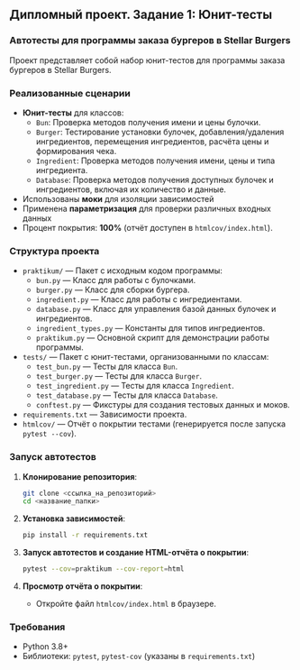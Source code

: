 ## Дипломный проект. Задание 1: Юнит-тесты

### Автотесты для программы заказа бургеров в Stellar Burgers

Проект представляет собой набор юнит-тестов для программы заказа бургеров в Stellar Burgers. 

### Реализованные сценарии

- **Юнит-тесты** для классов:
  - `Bun`: Проверка методов получения имени и цены булочки.
  - `Burger`: Тестирование установки булочек, добавления/удаления ингредиентов, перемещения ингредиентов, расчёта цены и формирования чека.
  - `Ingredient`: Проверка методов получения имени, цены и типа ингредиента.
  - `Database`: Проверка методов получения доступных булочек и ингредиентов, включая их количество и данные.
- Использованы **моки** для изоляции зависимостей 
- Применена **параметризация** для проверки различных входных данных 
- Процент покрытия: **100%** (отчёт доступен в `htmlcov/index.html`).

### Структура проекта

- `praktikum/` — Пакет с исходным кодом программы:
  - `bun.py` — Класс для работы с булочками.
  - `burger.py` — Класс для сборки бургера.
  - `ingredient.py` — Класс для работы с ингредиентами.
  - `database.py` — Класс для управления базой данных булочек и ингредиентов.
  - `ingredient_types.py` — Константы для типов ингредиентов.
  - `praktikum.py` — Основной скрипт для демонстрации работы программы.
- `tests/` — Пакет с юнит-тестами, организованными по классам:
  - `test_bun.py` — Тесты для класса `Bun`.
  - `test_burger.py` — Тесты для класса `Burger`.
  - `test_ingredient.py` — Тесты для класса `Ingredient`.
  - `test_database.py` — Тесты для класса `Database`.
  - `conftest.py` — Фикстуры для создания тестовых данных и моков.
- `requirements.txt` — Зависимости проекта.
- `htmlcov/` — Отчёт о покрытии тестами (генерируется после запуска `pytest --cov`).

### Запуск автотестов

1. **Клонирование репозитория**:
   ```bash
   git clone <ссылка_на_репозиторий>
   cd <название_папки>
   ```

2. **Установка зависимостей**:
   ```bash
   pip install -r requirements.txt
   ```

3. **Запуск автотестов и создание HTML-отчёта о покрытии**:
   ```bash
   pytest --cov=praktikum --cov-report=html
   ```

4. **Просмотр отчёта о покрытии**:
   - Откройте файл `htmlcov/index.html` в браузере.

### Требования

- Python 3.8+
- Библиотеки: `pytest`, `pytest-cov` (указаны в `requirements.txt`)




